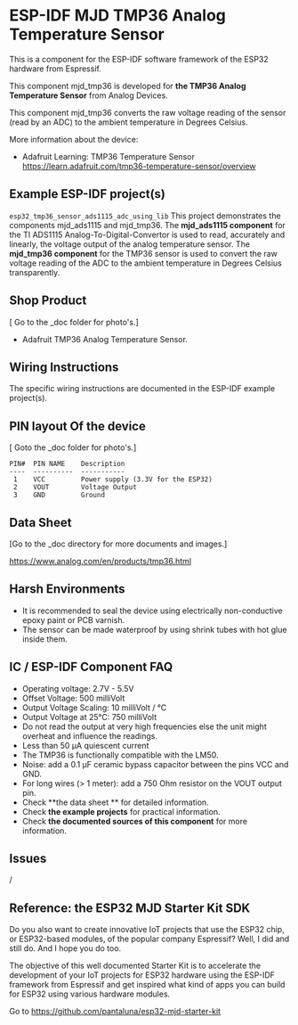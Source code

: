# ESP-IDF MJD TMP36 Analog Temperature Sensor
This is a component for the ESP-IDF software framework of the ESP32 hardware from Espressif.

This component mjd_tmp36 is developed for **the TMP36 Analog Temperature Sensor** from Analog Devices.

This component mjd_tmp36 converts the raw voltage reading of the sensor (read by an ADC) to the ambient temperature in Degrees Celsius.

More information about the device:
- Adafruit Learning: TMP36 Temperature Sensor <https://learn.adafruit.com/tmp36-temperature-sensor/overview>



## Example ESP-IDF project(s)
```esp32_tmp36_sensor_ads1115_adc_using_lib``` This project demonstrates the components mjd_ads1115 and mjd_tmp36. The **mjd_ads1115 component** for the TI ADS1115 Analog-To-Digital-Convertor is used to read, accurately and linearly, the voltage output of the analog temperature sensor. The **mjd_tmp36 component** for the TMP36 sensor is used to convert the raw voltage reading of the ADC to the ambient temperature in Degrees Celsius transparently.



## Shop Product

[ Go to the _doc folder for photo's.]

- Adafruit TMP36 Analog Temperature Sensor.



## Wiring Instructions

The specific wiring instructions are documented in the  ESP-IDF example project(s).



## PIN layout Of the device

[ Goto the _doc folder for photo's.]

```
PIN#  PIN NAME	  Description
----  ----------  -----------
 1    VCC         Power supply (3.3V for the ESP32)
 2    VOUT        Voltage Output
 3    GND         Ground
```



## Data Sheet

[Go to the _doc directory for more documents and images.]

<https://www.analog.com/en/products/tmp36.html>



## Harsh Environments

- It is recommended to seal the device using electrically non-conductive epoxy paint or PCB varnish.
- The sensor can be made waterproof by using shrink tubes with hot glue inside them.



## IC / ESP-IDF Component FAQ

- Operating voltage: 2.7V  - 5.5V
- Offset Voltage: 500 milliVolt
- Output Voltage Scaling: 10 milliVolt / °C
- Output Voltage at 25°C: 750 milliVolt
- Do not read the output at very high frequencies else the unit might overheat and influence the readings.
- Less than 50 µA quiescent current
- The TMP36 is functionally compatible with the LM50.
- Noise: add a 0.1 µF ceramic bypass capacitor between the pins VCC and GND.
- For long wires (> 1 meter): add a 750 Ohm resistor on the VOUT output pin.
- Check **the data sheet ** for detailed information.
- Check **the example projects** for practical information.
- Check **the documented sources of this component** for more information.



## Issues

/



## Reference: the ESP32 MJD Starter Kit SDK

Do you also want to create innovative IoT projects that use the ESP32 chip, or ESP32-based modules, of the popular company Espressif? Well, I did and still do. And I hope you do too.

The objective of this well documented Starter Kit is to accelerate the development of your IoT projects for ESP32 hardware using the ESP-IDF framework from Espressif and get inspired what kind of apps you can build for ESP32 using various hardware modules.

Go to https://github.com/pantaluna/esp32-mjd-starter-kit

